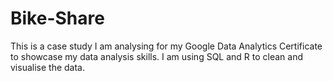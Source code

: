 # Bike-Share
This is a case study I am analysing for my Google Data Analytics Certificate to showcase my data analysis skills. I am using SQL and R to clean and visualise the data.
